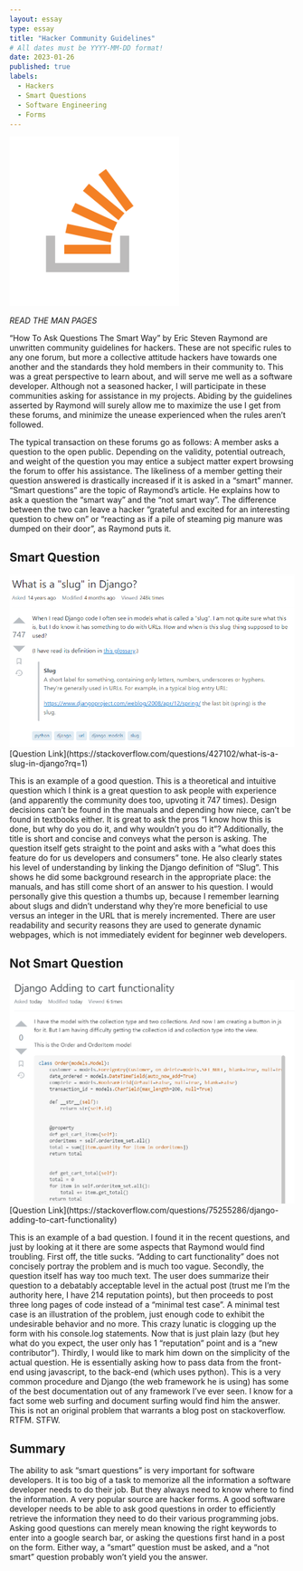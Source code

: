 ```yaml
---
layout: essay
type: essay
title: "Hacker Community Guidelines"
# All dates must be YYYY-MM-DD format!
date: 2023-01-26
published: true
labels:
  - Hackers
  - Smart Questions
  - Software Engineering
  - Forms
---
```


<img width="300px" class="rounded float-start pe-4" src="../img/stackLogo.png">

*READ THE MAN PAGES*

“How To Ask Questions The Smart Way” by Eric Steven Raymond are unwritten community guidelines for hackers. These are not specific rules to any one forum, but more a collective attitude hackers have towards one another and the standards they hold members in their community to. This was a great perspective to learn about, and will serve me well as a software developer. Although not a seasoned hacker, I will participate in these communities asking for assistance in my projects. Abiding by the guidelines asserted by Raymond will surely allow me to maximize the use I get from these forums, and minimize the unease experienced when the rules aren’t followed.

The typical transaction on these forums go as follows: A member asks a question to the open public. Depending on the validity, potential outreach, and weight of the question you may entice a subject matter expert browsing the forum to offer his assistance. The likeliness of a member getting their question answered is drastically increased if it is asked in a “smart” manner. “Smart questions” are the topic of Raymond’s article. He explains how to ask a question the “smart way” and the “not smart way”. The difference between the two can leave a hacker “grateful and excited for an interesting question to chew on” or “reacting as if a pile of steaming pig manure was dumped on their door”, as Raymond puts it.
  
## Smart Question
<img width="600px" class="rounded float-start pe-4" src="../img/smartQuestion.png">
<br>
[Question Link](https://stackoverflow.com/questions/427102/what-is-a-slug-in-django?rq=1)
<br>

This is an example of a good question. This is a theoretical and intuitive question which I think is a great question to ask people with experience (and apparently the community does too, upvoting it 747 times). Design decisions can’t be found in the manuals and depending how niece, can’t be found in textbooks either. It is great to ask the pros “I know how this is done, but why do you do it, and why wouldn’t you do it”? Additionally, the title is short and concise and conveys what the person is asking. The question itself gets straight to the point and asks with a “what does this feature do for us developers and consumers” tone. He also clearly states his level of understanding by linking the Django definition of “Slug”. This shows he did some background research in the appropriate place: the manuals, and has still come short of an answer to his question. I would personally give this question a thumbs up, because I remember learning about slugs and didn’t understand why they’re more beneficial to use versus an integer in the URL that is merely incremented. There are user readability and security reasons they are used to generate dynamic webpages, which is not immediately evident for beginner web developers.
  
## Not Smart Question
<img width="600px" class="rounded float-start pe-4" src="../img/notSmartQuestion.png">
<br>
[Question Link](https://stackoverflow.com/questions/75255286/django-adding-to-cart-functionality)
<br>

This is an example of a bad question. I found it in the recent questions, and just by looking at it there are some aspects that Raymond would find troubling. First off, the title sucks. “Adding to cart functionality” does not concisely portray the problem and is much too vague. Secondly, the question itself has way too much text. The user does summarize their question to a debatably acceptable level in the actual post (trust me I’m the authority here, I have 214 reputation points), but then proceeds to post three long pages of code instead of a “minimal test case”. A minimal test case is an illustration of the problem, just enough code to exhibit the undesirable behavior and no more. This crazy lunatic is clogging up the form with his console.log statements. Now that is just plain lazy (but hey what do you expect, the user only has 1 “reputation” point and is a “new contributor”). Thirdly, I would like to mark him down on the simplicity of the actual question. He is essentially asking how to pass data from the front-end using javascript, to the back-end (which uses python). This is a very common procedure and Django (the web framework he is using) has some of the best documentation out of any framework I’ve ever seen. I know for a fact some web surfing and document surfing would find him the answer. This is not an original problem that warrants a blog post on stackoverflow. RTFM. STFW.

## Summary
	
  The ability to ask “smart questions” is very important for software developers. It is too big of a task to memorize all the information a software developer needs to do their job. But they always need to know where to find the information. A very popular source are hacker forms. A good software developer needs to be able to ask good questions in order to efficiently retrieve the information they need to do their various programming jobs. Asking good questions can merely mean knowing the right keywords to enter into a google search bar, or asking the questions first hand in a post on the form. Either way, a “smart” question must be asked, and a “not smart” question probably won’t yield you the answer. 
